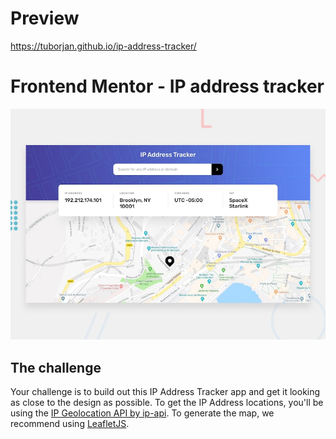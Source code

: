 # Preview
https://tuborjan.github.io/ip-address-tracker/

# Frontend Mentor - IP address tracker

![Design preview for the IP address tracker coding challenge](./public/design/desktop-preview.jpg)

## The challenge

Your challenge is to build out this IP Address Tracker app and get it looking as close to the design as possible. To get the IP Address locations, you'll be using the [IP Geolocation API by ip-api](https://ip-api.com/). To generate the map, we recommend using [LeafletJS](https://leafletjs.com/).
